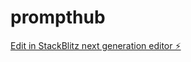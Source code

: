 # prompthub

[Edit in StackBlitz next generation editor ⚡️](https://stackblitz.com/~/github.com/vinodkrishnabanda/prompthub)
